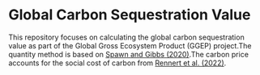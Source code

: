 # Global Carbon Sequestration Value

This repository focuses on calculating the global carbon sequestration value as part of the Global Gross Ecosystem Product (GGEP) project.The quantity method is based on [Spawn and Gibbs (2020)](https://daac.ornl.gov/VEGETATION/guides/Global_Maps_C_Density_2010.html).The carbon price accounts for the social cost of carbon from  [Rennert et al. (2022)](https://www-nature-com.ezp1.lib.umn.edu/articles/s41586-022-05224-9).
